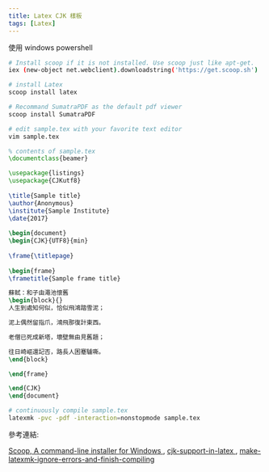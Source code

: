 ```yaml
---
title: Latex CJK 樣板
tags: [Latex]
---
```


使用 windows powershell
```sh
# Install scoop if it is not installed. Use scoop just like apt-get.
iex (new-object net.webclient).downloadstring('https://get.scoop.sh')

# install Latex
scoop install latex

# Recommand SumatraPDF as the default pdf viewer
scoop install SumatraPDF

# edit sample.tex with your favorite text editor 
vim sample.tex
```
``` tex
% contents of sample.tex
\documentclass{beamer}

\usepackage{listings}
\usepackage{CJKutf8}
 
\title{Sample title}
\author{Anonymous}
\institute{Sample Institute}
\date{2017}
 
\begin{document}
\begin{CJK}{UTF8}{min}
 
\frame{\titlepage}
 
\begin{frame}
\frametitle{Sample frame title}

蘇軾：和子由澠池懷舊
\begin{block}{}
人生到處知何似，恰似飛鴻踏雪泥；

泥上偶然留指爪，鴻飛那復計東西。

老僧已死成新塔，壞壁無由見舊題；

往日崎嶇還記否，路長人困蹇驢嘶。
\end{block}

\end{frame}

\end{CJK}
\end{document}
```
``` sh
# continuously compile sample.tex
latexmk -pvc -pdf -interaction=nonstopmode sample.tex
```

參考連結:

[ Scoop, A command-line installer for Windows ]( http://scoop.sh/ ),
[ cjk-support-in-latex ]( http://latex-my.blogspot.tw/2010/06/cjk-support-in-latex.html ),
[ make-latexmk-ignore-errors-and-finish-compiling ]( https://tex.stackexchange.com/questions/120019/make-latexmk-ignore-errors-and-finish-compiling )

